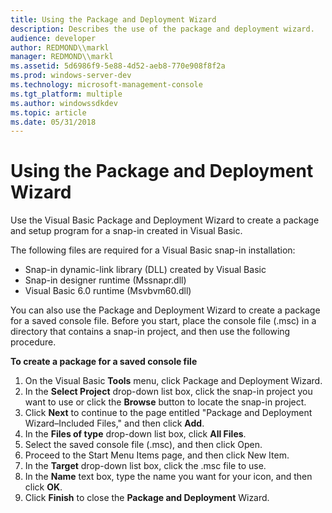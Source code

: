 ```yaml
---
title: Using the Package and Deployment Wizard
description: Describes the use of the package and deployment wizard.
audience: developer
author: REDMOND\\markl
manager: REDMOND\\markl
ms.assetid: 5d6986f9-5e88-4d52-aeb8-770e908f8f2a
ms.prod: windows-server-dev
ms.technology: microsoft-management-console
ms.tgt_platform: multiple
ms.author: windowssdkdev
ms.topic: article
ms.date: 05/31/2018
---
```


# Using the Package and Deployment Wizard

Use the Visual Basic Package and Deployment Wizard to create a package and setup program for a snap-in created in Visual Basic.

The following files are required for a Visual Basic snap-in installation:

-   Snap-in dynamic-link library (DLL) created by Visual Basic
-   Snap-in designer runtime (Mssnapr.dll)
-   Visual Basic 6.0 runtime (Msvbvm60.dll)

You can also use the Package and Deployment Wizard to create a package for a saved console file. Before you start, place the console file (.msc) in a directory that contains a snap-in project, and then use the following procedure.

**To create a package for a saved console file**

1.  On the Visual Basic **Tools** menu, click Package and Deployment Wizard.
2.  In the **Select Project** drop-down list box, click the snap-in project you want to use or click the **Browse** button to locate the snap-in project.
3.  Click **Next** to continue to the page entitled "Package and Deployment Wizard–Included Files," and then click **Add**.
4.  In the **Files of type** drop-down list box, click **All Files**.
5.  Select the saved console file (.msc), and then click Open.
6.  Proceed to the Start Menu Items page, and then click New Item.
7.  In the **Target** drop-down list box, click the .msc file to use.
8.  In the **Name** text box, type the name you want for your icon, and then click **OK**.
9.  Click **Finish** to close the **Package and Deployment** Wizard.

 

 




